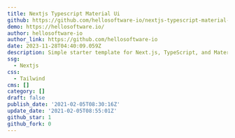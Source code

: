 ```yaml
---
title: Nextjs Typescript Material Ui
github: https://github.com/hellosoftware-io/nextjs-typescript-material-ui
demo: https://hellosoftware.io/
author: hellosoftware-io
author_link: https://github.com/hellosoftware-io
date: 2023-11-28T04:40:09.059Z
description: Simple starter template for Next.js, TypeScript, and Material-UI
ssg:
  - Nextjs
css:
  - Tailwind
cms: []
category: []
draft: false
publish_date: '2021-02-05T08:30:16Z'
update_date: '2021-02-05T08:55:01Z'
github_star: 1
github_fork: 0
---
```


